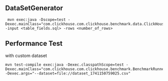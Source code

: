 

## DataSetGenerator 

```shell
 mvn exec:java -Dscope=test -Dexec.mainClass="com.clickhouse.com.clickhouse.benchmark.data.ClickHouseDataTypesShort" -input <table_fields.sql> -rows <number_of_rows>
```


## Performance Test

with custom dataset
```shell
mvn test-compile exec:java -Dexec.classpathScope=test -Dexec.mainClass="com.clickhouse.com.clickhouse.benchmark.BenchmarkRunner" -Dexec.args="--dataset=file://dataset_1741150759025.csv"
```

